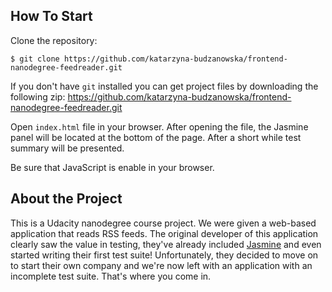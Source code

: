 ## How To Start

Clone the repository:

```
$ git clone https://github.com/katarzyna-budzanowska/frontend-nanodegree-feedreader.git
```
If you don't have `git` installed you can get project files by downloading the following zip: https://github.com/katarzyna-budzanowska/frontend-nanodegree-feedreader.git

Open `index.html` file in your browser. After opening the file, the Jasmine panel will be located at the bottom of the page. After a short while test summary will be presented.

Be sure that JavaScript is enable in your browser.

## About the Project

This is a Udacity nanodegree course project. We were given a web-based application that reads RSS feeds. The original developer of this application clearly saw the value in testing, they've already included [Jasmine](http://jasmine.github.io/) and even started writing their first test suite! Unfortunately, they decided to move on to start their own company and we're now left with an application with an incomplete test suite. That's where you come in.
